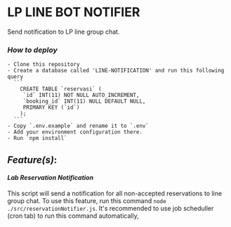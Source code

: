 # **LP LINE BOT NOTIFIER**

Send notification to LP line group chat.

### *How to deploy*
    - Clone this repository
    - Create a database called 'LINE-NOTIFICATION' and run this following query
      ```
        CREATE TABLE `reservasi` ( 
         `id` INT(11) NOT NULL AUTO_INCREMENT, 
         `booking_id` INT(11) NULL DEFAULT NULL, 
         PRIMARY KEY (`id`) 
        );
      ```
    - Copy `.env.example` and rename it to `.env`
    - Add your environment configuration there.
    - Run `npm install`

## *Feature(s)*:
#### *Lab Reservation Notification*
This script will send a notification for all non-accepted reservations to line group chat. To use this feature, run this command `node ./src/reservationNotifier.js`. It's recommended to use job scheduller (cron tab) to run this command automatically,
  
